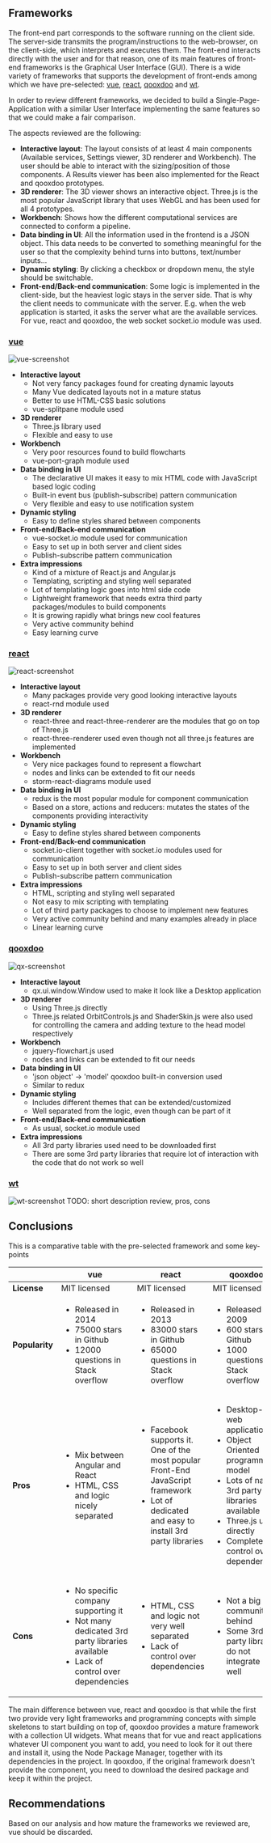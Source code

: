 ## Frameworks

The front-end part corresponds to the software running on the client side. The server-side transmits the program/instructions to the web-browser, on the client-side, which interprets and executes them. The front-end interacts directly with the user and for that reason, one of its main features of front-end frameworks is the Graphical User Interface (GUI). There is a wide variety of frameworks that supports the development of front-ends among which we have pre-selected: [vue], [react], [qooxdoo] and [wt].

In order to review different frameworks, we decided to build a Single-Page-Application with a similar User Interface implementing the same features so that we could make a fair comparison.

The aspects reviewed are the following:
- **Interactive layout**: The layout consists of at least 4 main components (Available services, Settings viewer, 3D renderer and Workbench). The user should be able to interact with the sizing/position of those components. A Results viewer has been also implemented for the React and qooxdoo prototypes.
- **3D renderer**: The 3D viewer shows an interactive object. Three.js is the most popular JavaScript library that uses WebGL and has been used for all 4 prototypes.
- **Workbench**: Shows how the different computational services are connected to conform a pipeline.
- **Data binding in UI**: All the information used in the frontend is a JSON object. This data needs to be converted to something meaningful for the user so that the complexity behind turns into buttons, text/number inputs...
- **Dynamic styling**: By clicking a checkbox or dropdown menu, the style should be switchable.
- **Front-end/Back-end communication**: Some logic is implemented in the client-side, but the heaviest logic stays in the server side. That is why the client needs to communicate with the server. E.g. when the web application is started, it asks the server what are the available services. For vue, react and qooxdoo, the web socket socket.io module was used.

### [vue]
![vue-screenshot](../img/vue.png)
- **Interactive layout**
  - Not very fancy packages found for creating dynamic layouts
  - Many Vue dedicated layouts not in a mature status
  - Better to use HTML-CSS basic solutions
  - vue-splitpane module used
- **3D renderer**
  - Three.js library used
  - Flexible and easy to use
- **Workbench**
  - Very poor resources found to build flowcharts
  - vue-port-graph module used
- **Data binding in UI**
  - The declarative UI makes it easy to mix HTML code with JavaScript based logic coding
  - Built-in event bus (publish-subscribe) pattern communication
  - Very flexible and easy to use notification system
- **Dynamic styling**
  - Easy to define styles shared between components
- **Front-end/Back-end communication**
  - vue-socket.io module used for communication
  - Easy to set up in both server and client sides
  - Publish-subscribe pattern communication
- **Extra impressions**
  - Kind of a mixture of React.js and Angular.js
  - Templating, scripting and styling well separated
  - Lot of templating logic goes into html side code
  - Lightweight framework that needs extra third party packages/modules to build components
  - It is growing rapidly what brings new cool features
  - Very active community behind
  - Easy learning curve

### [react]
![react-screenshot](../img/react.jpg)
- **Interactive layout**
  - Many packages provide very good looking interactive layouts
  - react-rnd module used
- **3D renderer**
  - react-three and react-three-renderer are the modules that go on top of Three.js
  - react-three-renderer used even though not all three.js features are implemented
- **Workbench**
  - Very nice packages found to represent a flowchart
  - nodes and links can be extended to fit our needs
  - storm-react-diagrams module used
- **Data binding in UI**
  - redux is the most popular module for component communication
  - Based on a store, actions and reducers: mutates the states of the components providing interactivity
- **Dynamic styling**
  - Easy to define styles shared between components
- **Front-end/Back-end communication**
  - socket.io-client together with socket.io modules used for communication
  - Easy to set up in both server and client sides
  - Publish-subscribe pattern communication
- **Extra impressions**
  - HTML, scripting and styling well separated
  - Not easy to mix scripting with templating
  - Lot of third party packages to choose to implement new features
  - Very active community behind and many examples already in place
  - Linear learning curve

### [qooxdoo]
![qx-screenshot](../img/qx.png)
- **Interactive layout**
  - qx.ui.window.Window used to make it look like a Desktop application
- **3D renderer**
  - Using Three.js directly
  - Three.js related OrbitControls.js and ShaderSkin.js were also used for controlling the camera and adding texture to the head model respectively
- **Workbench**
  - jquery-flowchart.js used
  - nodes and links can be extended to fit our needs
- **Data binding in UI**
  - 'json object' -> 'model' qooxdoo built-in conversion used
  - Similar to redux
- **Dynamic styling**
  - Includes different themes that can be extended/customized
  - Well separated from the logic, even though can be part of it
- **Front-end/Back-end communication**
  - As usual, socket.io module used
- **Extra impressions**
  - All 3rd party libraries used need to be downloaded first
  - There are some 3rd party libraries that require lot of interaction with the code that do not work so well

### [wt]
![wt-screenshot](../img/wt.png)
TODO: short description review, pros, cons

## Conclusions
This is a comparative table with the pre-selected framework and some key-points

|                | vue          | react        |      qooxdoo |
|----------------|--------------|--------------|--------------|
|  **License**   | MIT licensed | MIT licensed | MIT licensed |
| **Popularity** | <ul><li>Released in 2014</li><li>75000 stars in Github</li><li>12000 questions in Stack overflow</li></ul> | <ul><li>Released in 2013</li><li>83000 stars in Github</li><li>65000 questions in Stack overflow</li></ul> | <ul><li>Released in 2009</li><li>600 stars in Github</li><li>1000 questions in Stack overflow</li></ul> |
|    **Pros**    | <ul><li>Mix between Angular and React</li><li>HTML, CSS and logic nicely separated</li></ul> | <ul><li>Facebook supports it. One of the most popular Front-End JavaScript framework</li><li>Lot of dedicated and easy to install 3rd party libraries | <ul><li>Desktop-like web application</li><li>Object Oriented programming model</li><li>Lots of native 3rd party libraries available</li><li>Three.js used directly</li><li>Complete control over dependencies |
|    **Cons**    | <ul><li>No specific company supporting it</li><li>Not many dedicated 3rd party libraries available</li><li>Lack of control over dependencies</li></ul> | <ul><li>HTML, CSS and logic not very well separated</li><li>Lack of control over dependencies</li></ul> | <ul><li>Not a big community behind</li><li>Some 3rd party libraries do not integrate very well</li></ul> |

The main difference between vue, react and qooxdoo is that while the first two provide very light frameworks and programming concepts with simple skeletons to start building on top of, qooxdoo provides a mature framework with a collection UI widgets. What means that for vue and react applications whatever UI component you want to add, you need to look for it out there and install it, using the Node Package Manager, together with its dependencies in the project. In qooxdoo, if the original framework doesn't provide the component, you need to download the desired package and keep it within the project.

## Recommendations
Based on our analysis and how mature the frameworks we reviewed are, vue should be discarded.



[vue]: https://vuejs.org
[react]: https://reactjs.org
[qooxdoo]: http://www.qooxdoo.org
[wt]: https://www.webtoolkit.eu/wt
